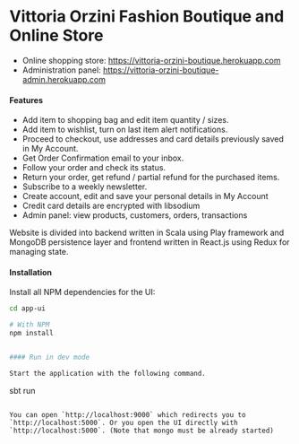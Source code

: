 Vittoria Orzini Fashion Boutique and Online Store
==================================================

* Online shopping store: https://vittoria-orzini-boutique.herokuapp.com
* Administration panel: https://vittoria-orzini-boutique-admin.herokuapp.com

#### Features

* Add item to shopping bag and edit item quantity / sizes.
* Add item to wishlist, turn on last item alert notifications.
* Proceed to checkout, use addresses and card details previously saved in My Account.
* Get Order Confirmation email to your inbox.
* Follow your order and check its status.
* Return your order, get refund / partial refund for the purchased items.
* Subscribe to a weekly newsletter.
* Create account, edit and save your personal details in My Account
* Credit card details are encrypted with libsodium
* Admin panel: view products, customers, orders, transactions

Website is divided into backend written in Scala using Play framework and MongoDB persistence layer
and frontend written in React.js using Redux for managing state.

#### Installation

Install all NPM dependencies for the UI:

```bash
cd app-ui

# With NPM
npm install


#### Run in dev mode

Start the application with the following command.

```
sbt run
```

You can open `http://localhost:9000` which redirects you to `http://localhost:5000`. Or you open the UI directly with `http://localhost:5000`. (Note that mongo must be already started)
